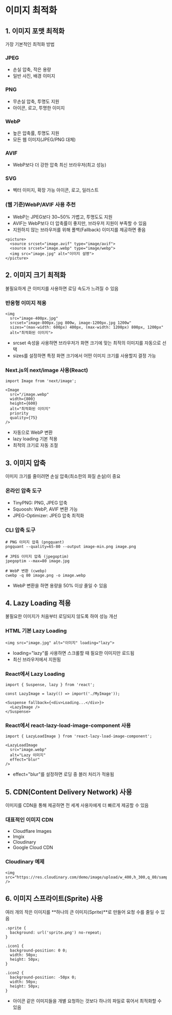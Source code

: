 # 이미지 최적화

## 1. 이미지 포맷 최적화

가장 기본적인 최적화 방법

### JPEG
- 손실 압축, 작은 용량
- 일반 사진, 배경 이미지

### PNG
- 무손실 압축, 투명도 지원
- 아이콘, 로고, 투명한 이미지

### WebP
- 높은 압축률, 투명도 지원
- 모든 웹 이미지(JPEG/PNG 대체)

### AVIF
- WebP보다 더 강한 압축	최신 브라우저(최고 성능)

### SVG
- 벡터 이미지, 확장 가능	아이콘, 로고, 일러스트
 
### (웹 기준)WebP/AVIF 사용 추천

- WebP는 JPEG보다 30~50% 가볍고, 투명도도 지원
- AVIF는 WebP보다 더 압축률이 좋지만, 브라우저 지원이 부족할 수 있음
- 지원하지 않는 브라우저를 위해 폴백(Fallback) 이미지를 제공하면 좋음

```
<picture>
  <source srcset="image.avif" type="image/avif">
  <source srcset="image.webp" type="image/webp">
  <img src="image.jpg" alt="이미지 설명">
</picture>
```

## 2. 이미지 크기 최적화

불필요하게 큰 이미지를 사용하면 로딩 속도가 느려질 수 있음

### 반응형 이미지 적용

```
<img 
  src="image-400px.jpg" 
  srcset="image-800px.jpg 800w, image-1200px.jpg 1200w"
  sizes="(max-width: 600px) 400px, (max-width: 1200px) 800px, 1200px"
  alt="최적화된 이미지">
```

- srcset 속성을 사용하면 브라우저가 화면 크기에 맞는 최적의 이미지를 자동으로 선택
- sizes를 설정하면 특정 화면 크기에서 어떤 이미지 크기를 사용할지 결정 가능

### Next.js의 next/image 사용(React)

```
import Image from 'next/image';

<Image 
  src="/image.webp" 
  width={800} 
  height={600} 
  alt="최적화된 이미지"
  priority
  quality={75} 
/>
```

- 자동으로 WebP 변환
- lazy loading 기본 적용
- 최적의 크기로 자동 조절

## 3. 이미지 압축

이미지 크기를 줄이려면 손실 압축(최소한의 화질 손실)이 중요

### 온라인 압축 도구

- TinyPNG: PNG, JPEG 압축
- Squoosh: WebP, AVIF 변환 가능
- JPEG-Optimizer: JPEG 압축 최적화

### CLI 압축 도구

```
# PNG 이미지 압축 (pngquant)
pngquant --quality=65-80 --output image-min.png image.png

# JPEG 이미지 압축 (jpegoptim)
jpegoptim --max=80 image.jpg

# WebP 변환 (cwebp)
cwebp -q 80 image.png -o image.webp
```

- WebP 변환을 하면 용량을 50% 이상 줄일 수 있음

## 4. Lazy Loading 적용

불필요한 이미지가 처음부터 로딩되지 않도록 하여 성능 개선

### HTML 기본 Lazy Loading

```
<img src="image.jpg" alt="이미지" loading="lazy">
```

- loading="lazy"를 사용하면 스크롤할 때 필요한 이미지만 로드됨
- 최신 브라우저에서 지원됨

### React에서 Lazy Loading

```
import { Suspense, lazy } from 'react';

const LazyImage = lazy(() => import('./MyImage'));

<Suspense fallback={<div>Loading...</div>}>
  <LazyImage />
</Suspense>
```

### React에서 react-lazy-load-image-component 사용

```
import { LazyLoadImage } from 'react-lazy-load-image-component';

<LazyLoadImage 
  src="image.webp" 
  alt="Lazy 이미지" 
  effect="blur"
/>
```

- effect="blur"를 설정하면 로딩 중 블러 처리가 적용됨

## 5. CDN(Content Delivery Network) 사용

이미지를 CDN을 통해 제공하면 전 세계 사용자에게 더 빠르게 제공할 수 있음

### 대표적인 이미지 CDN

- Cloudflare Images
- Imgix
- Cloudinary
- Google Cloud CDN

### Cloudinary 예제

```
<img src="https://res.cloudinary.com/demo/image/upload/w_400,h_300,q_80/sample.jpg" />
```

## 6. 이미지 스프라이트(Sprite) 사용

여러 개의 작은 이미지를 **하나의 큰 이미지(Sprite)**로 만들어 요청 수를 줄일 수 있음

```
.sprite {
  background: url('sprite.png') no-repeat;
}

.icon1 {
  background-position: 0 0;
  width: 50px;
  height: 50px;
}

.icon2 {
  background-position: -50px 0;
  width: 50px;
  height: 50px;
}
```

- 아이콘 같은 이미지들을 개별 요청하는 것보다 하나의 파일로 묶어서 최적화할 수 있음
